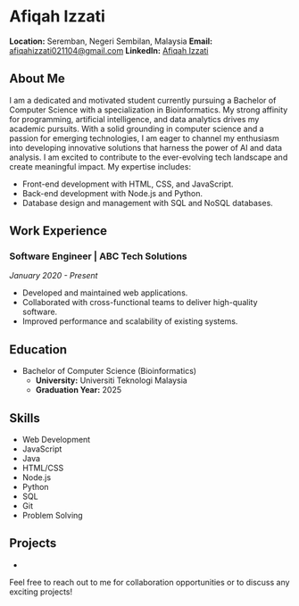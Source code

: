 # Afiqah Izzati

**Location:** Seremban, Negeri Sembilan, Malaysia
**Email:** afiqahizzati021104@gmail.com
**LinkedIn:** [Afiqah Izzati](https://www.linkedin.com/in/afiqah-izzati-azzerol-effendi/)


## About Me
I am a dedicated and motivated student currently pursuing a Bachelor of Computer Science with a specialization in Bioinformatics. My strong affinity for programming, artificial intelligence, and data analytics drives my academic pursuits. With a solid grounding in computer science and a passion for emerging technologies, I am eager to channel my enthusiasm into developing innovative solutions that harness the power of AI and data analysis. I am excited to contribute to the ever-evolving tech landscape and create meaningful impact. My expertise includes:

- Front-end development with HTML, CSS, and JavaScript.
- Back-end development with Node.js and Python.
- Database design and management with SQL and NoSQL databases.

## Work Experience
### Software Engineer | ABC Tech Solutions
*January 2020 - Present*
- Developed and maintained web applications.
- Collaborated with cross-functional teams to deliver high-quality software.
- Improved performance and scalability of existing systems.

## Education
- Bachelor of Computer Science (Bioinformatics)
  - **University:** Universiti Teknologi Malaysia
  - **Graduation Year:** 2025

## Skills
- Web Development
- JavaScript
- Java
- HTML/CSS
- Node.js
- Python
- SQL
- Git
- Problem Solving

## Projects
- 

Feel free to reach out to me for collaboration opportunities or to discuss any exciting projects!
